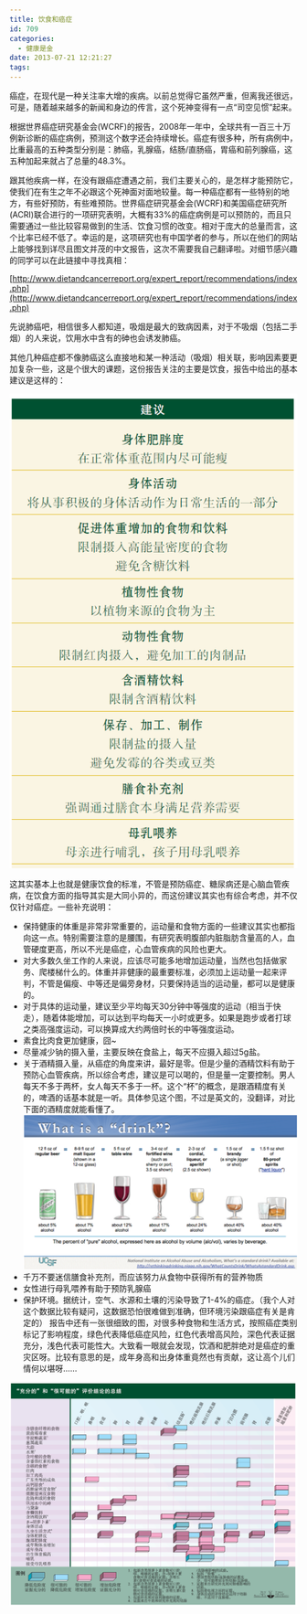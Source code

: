 ```yaml
---
title: 饮食和癌症
id: 709
categories:
  - 健康是金
date: 2013-07-21 12:21:27
tags:
---
```


癌症，在现代是一种关注率大增的疾病。以前总觉得它虽然严重，但离我还很远，可是，随着越来越多的新闻和身边的传言，这个死神变得有一点“司空见惯”起来。

根据世界癌症研究基金会(WCRF)的报告，2008年一年中，全球共有一百三十万例新诊断的癌症病例，预测这个数字还会持续增长。癌症有很多种，所有病例中，比重最高的五种类型分别是：肺癌，乳腺癌，结肠/直肠癌，胃癌和前列腺癌，这五种加起来就占了总量的48.3%。

跟其他疾病一样，在没有跟癌症遭遇之前，我们主要关心的，是怎样才能预防它，使我们在有生之年不必跟这个死神面对面地较量。每一种癌症都有一些特别的地方，有些好预防，有些难预防。世界癌症研究基金会(WCRF)和美国癌症研究所(ACRI)联合进行的一项研究表明，大概有33%的癌症病例是可以预防的，而且只需要通过一些比较容易做到的生活、饮食习惯的改变。相对于庞大的总量而言，这个比率已经不低了。幸运的是，这项研究也有中国学者的参与，所以在他们的网站上能够找到详尽且图文并茂的中文报告，这次不需要我自己翻译啦。对细节感兴趣的同学可以在此链接中寻找真相：

[http://www.dietandcancerreport.org/expert_report/recommendations/index.php](http://www.dietandcancerreport.org/expert_report/recommendations/index.php)

先说肺癌吧，相信很多人都知道，吸烟是最大的致病因素，对于不吸烟（包括二手烟）的人来说，饮用水中含有的砷也会诱发肺癌。

其他几种癌症都不像肺癌这么直接地和某一种活动（吸烟）相关联，影响因素要更加复杂一些，这是个很大的课题，这份报告关注的主要是饮食，报告中给出的基本建议是这样的：

![](images/2013/07/1.png)

这其实基本上也就是健康饮食的标准，不管是预防癌症、糖尿病还是心脑血管疾病，在饮食方面的指导其实是大同小异的，而这份建议其实也有综合考虑，并不仅仅针对癌症。一些补充说明：

*   保持健康的体重是非常非常重要的，运动量和食物方面的一些建议其实也都指向这一点。特别需要注意的是腰围，有研究表明腹部内脏脂肪含量高的人，血管硬度更高，所以不光是癌症，心血管疾病的风险也更大。
*   对大多数久坐工作的人来说，应该尽可能多地增加运动量，当然也包括做家务、爬楼梯什么的。体重并非健康的最重要标准，必须加上运动量一起来评判，不管是偏瘦、中等还是偏旁身材，只要保持适当的运动量，都可以是健康的。
*   对于具体的运动量，建议至少平均每天30分钟中等强度的运动（相当于快走），随着体能增加，可以达到平均每天一小时或更多。如果是跑步或者打球之类高强度运动，可以换算成大约两倍时长的中等强度运动。
*   素食比肉食更加健康，囧~
*   尽量减少钠的摄入量，主要反映在食盐上，每天不应摄入超过5g盐。
*   关于酒精摄入量，从癌症的角度来讲，最好是零。但是少量的酒精饮料有助于预防心血管疾病，所以综合考虑，建议是可以喝的，但是量一定要控制。男人每天不多于两杯，女人每天不多于一杯。这个“杯”的概念，是跟酒精度有关的，啤酒的话基本就是一听。具体参见这个图，不过是英文的，没翻译，对比下面的酒精度就能看懂了。![](images/2013/07/3.png)
*   千万不要迷信膳食补充剂，而应该努力从食物中获得所有的营养物质
*   女性进行母乳喂养有助于预防乳腺癌
*   保护环境。据统计，空气、水源和土壤的污染导致了1-4%的癌症。（我个人对这个数据比较有疑问，这数据恐怕很难做到准确，但环境污染跟癌症有关是肯定的）
报告中还有一张很细致的图，对很多种食物和生活方式，按照癌症类别标记了影响程度，绿色代表降低癌症风险，红色代表增高风险，深色代表证据充分，浅色代表可能性大。大致看一眼就会发现，饮酒和肥胖绝对是癌症的重灾区呀。比较有意思的是，成年身高和出身体重竟然也有贡献，这让高个儿们情何以堪呀……

![](images/2013/07/2.png)
